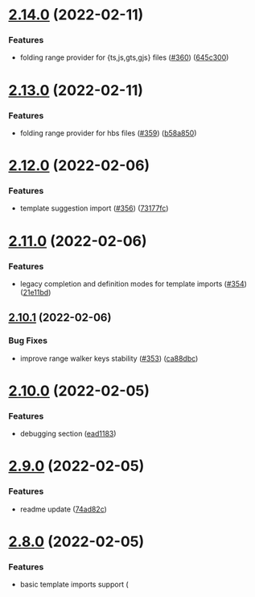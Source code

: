 # [2.14.0](https://github.com/lifeart/ember-language-server/compare/v2.13.0...v2.14.0) (2022-02-11)


### Features

* folding range provider for {ts,js,gts,gjs} files ([#360](https://github.com/lifeart/ember-language-server/issues/360)) ([645c300](https://github.com/lifeart/ember-language-server/commit/645c300b9bef95192e340e65e607d41ce98ed97c))

# [2.13.0](https://github.com/lifeart/ember-language-server/compare/v2.12.0...v2.13.0) (2022-02-11)


### Features

* folding range provider for hbs files ([#359](https://github.com/lifeart/ember-language-server/issues/359)) ([b58a850](https://github.com/lifeart/ember-language-server/commit/b58a850bea935f123a86ae2764d00c9e7183c7e2))

# [2.12.0](https://github.com/lifeart/ember-language-server/compare/v2.11.0...v2.12.0) (2022-02-06)


### Features

* template suggestion import ([#356](https://github.com/lifeart/ember-language-server/issues/356)) ([73177fc](https://github.com/lifeart/ember-language-server/commit/73177fcde8d4a84f711dc3d4f40230a6d68fe62e))

# [2.11.0](https://github.com/lifeart/ember-language-server/compare/v2.10.1...v2.11.0) (2022-02-06)


### Features

* legacy completion and definition modes for template imports ([#354](https://github.com/lifeart/ember-language-server/issues/354)) ([21e11bd](https://github.com/lifeart/ember-language-server/commit/21e11bd65abab56d28dc8b366f034ac8414c6212))

## [2.10.1](https://github.com/lifeart/ember-language-server/compare/v2.10.0...v2.10.1) (2022-02-06)


### Bug Fixes

* improve range walker keys stability ([#353](https://github.com/lifeart/ember-language-server/issues/353)) ([ca88dbc](https://github.com/lifeart/ember-language-server/commit/ca88dbc3c119bbe700dc2340a0a1b49e7a330d4c))

# [2.10.0](https://github.com/lifeart/ember-language-server/compare/v2.9.0...v2.10.0) (2022-02-05)


### Features

* debugging section ([ead1183](https://github.com/lifeart/ember-language-server/commit/ead1183fb2aa4540acb84c464485b6b04e850044))

# [2.9.0](https://github.com/lifeart/ember-language-server/compare/v2.8.0...v2.9.0) (2022-02-05)


### Features

* readme update ([74ad82c](https://github.com/lifeart/ember-language-server/commit/74ad82ce107ff90822d2b5c5d2dac08443daee43))

# [2.8.0](https://github.com/lifeart/ember-language-server/compare/v2.7.0...v2.8.0) (2022-02-05)


### Features

* basic template imports support (<template> tag and gts, gjs files) ([#350](https://github.com/lifeart/ember-language-server/issues/350)) ([778c9cb](https://github.com/lifeart/ember-language-server/commit/778c9cb0de28e12eb02aa6bb648bdb516ba64436))

# [2.7.0](https://github.com/lifeart/ember-language-server/compare/v2.6.0...v2.7.0) (2022-01-12)


### Features

* add support for ember-template-lint v4 ([#347](https://github.com/lifeart/ember-language-server/issues/347)) ([ef13b60](https://github.com/lifeart/ember-language-server/commit/ef13b602fc367e5f525f08236fa645c317c2e002))

# [2.6.0](https://github.com/lifeart/ember-language-server/compare/v2.5.1...v2.6.0) (2021-11-12)


### Features

* hover provider for intl addon (translations) ([#340](https://github.com/lifeart/ember-language-server/issues/340)) ([3a7e6d0](https://github.com/lifeart/ember-language-server/commit/3a7e6d04a5bfa9462fbe00a314d11cd5bcba2fe6))

## [2.5.1](https://github.com/lifeart/ember-language-server/compare/v2.5.0...v2.5.1) (2021-11-08)


### Bug Fixes

* false component recognition for style file ([#338](https://github.com/lifeart/ember-language-server/issues/338)) ([c80e15e](https://github.com/lifeart/ember-language-server/commit/c80e15e68cbc485844fee34ea7860ebfee9ff8a6))

# [2.5.0](https://github.com/lifeart/ember-language-server/compare/v2.4.2...v2.5.0) (2021-11-07)


### Features

* Intl definition provider for yaml & json ([#334](https://github.com/lifeart/ember-language-server/issues/334)) ([96e53e6](https://github.com/lifeart/ember-language-server/commit/96e53e60a7fc7fd225b66a430a1645681433802d))

## [2.4.2](https://github.com/lifeart/ember-language-server/compare/v2.4.1...v2.4.2) (2021-11-02)


### Bug Fixes

* template provider position mutation ([#333](https://github.com/lifeart/ember-language-server/issues/333)) ([ceaf863](https://github.com/lifeart/ember-language-server/commit/ceaf863a788e713acfd76ac4bd904f26b4547d52))

## [2.4.1](https://github.com/lifeart/ember-language-server/compare/v2.4.0...v2.4.1) (2021-11-01)


### Bug Fixes

* hover provider ([#332](https://github.com/lifeart/ember-language-server/issues/332)) ([99b360b](https://github.com/lifeart/ember-language-server/commit/99b360b94fed7cda891971c4acd77a1b62c592cf))

# [2.4.0](https://github.com/lifeart/ember-language-server/compare/v2.3.0...v2.4.0) (2021-11-01)


### Features

* addon-api hover provider ([#327](https://github.com/lifeart/ember-language-server/issues/327)) ([3b739f5](https://github.com/lifeart/ember-language-server/commit/3b739f5509e320334ecef302e6137bfe64800556))

# [2.3.0](https://github.com/lifeart/ember-language-server/compare/v2.2.2...v2.3.0) (2021-10-20)


### Features

* builtin intl completion provider ([#318](https://github.com/lifeart/ember-language-server/issues/318)) ([12132e9](https://github.com/lifeart/ember-language-server/commit/12132e94364991e58a94d649da3e17a56427f405))

## [2.2.2](https://github.com/lifeart/ember-language-server/compare/v2.2.1...v2.2.2) (2021-10-16)


### Bug Fixes

* glimmerx component template parsing issue ([#323](https://github.com/lifeart/ember-language-server/issues/323)) ([4507be0](https://github.com/lifeart/ember-language-server/commit/4507be0560dc3423222860cfaa4bef2415085f34))

## [2.2.1](https://github.com/lifeart/ember-language-server/compare/v2.2.0...v2.2.1) (2021-10-10)


### Bug Fixes

* worker bundling errors ([634316e](https://github.com/lifeart/ember-language-server/commit/634316e6d47ce2ebd1619349d719e893583f5227))

# [2.2.0](https://github.com/lifeart/ember-language-server/compare/v2.1.0...v2.2.0) (2021-10-09)


### Features

* custom bundle ([#313](https://github.com/lifeart/ember-language-server/issues/313)) ([9bbb9dd](https://github.com/lifeart/ember-language-server/commit/9bbb9ddf2041ff22dcb5bdb9d868929a33adafa0))

# [2.1.0](https://github.com/lifeart/ember-language-server/compare/v2.0.0...v2.1.0) (2021-10-09)


### Features

* async fs documentation details ([c409cf9](https://github.com/lifeart/ember-language-server/commit/c409cf95c7e7f01d0346d90fee190e678af7f8e9))

## [1.22.1](https://github.com/lifeart/ember-language-server/compare/v1.22.0...v1.22.1) (2021-07-25)


### Bug Fixes

* try catch for sources lookup during linting ([#294](https://github.com/lifeart/ember-language-server/issues/294)) ([42bac34](https://github.com/lifeart/ember-language-server/commit/42bac34f11746526211447dd36bd148b956b8636))

# [1.22.0](https://github.com/lifeart/ember-language-server/compare/v1.21.0...v1.22.0) (2021-05-27)


### Features

* improve project registry invalidation logic ([#290](https://github.com/lifeart/ember-language-server/issues/290)) ([be54957](https://github.com/lifeart/ember-language-server/commit/be54957513e6a2155a222a45dd805c8ee1c3197a))

# [1.21.0](https://github.com/lifeart/ember-language-server/compare/v1.20.0...v1.21.0) (2021-05-26)


### Features

* Happy features ([#288](https://github.com/lifeart/ember-language-server/issues/288)) ([fedd5c0](https://github.com/lifeart/ember-language-server/commit/fedd5c04be8056790de21f15ddd1b0953e15a96f))

# [1.20.0](https://github.com/lifeart/ember-language-server/compare/v1.19.0...v1.20.0) (2021-05-26)


### Features

* documentation for !project syntax ([ab5922f](https://github.com/lifeart/ember-language-server/commit/ab5922f40aec09420954b9c56202957d64ded57a))
* punch-ci ([828e733](https://github.com/lifeart/ember-language-server/commit/828e73385bc04ccf3bfdce2b6dc39c95733bd286))

# [1.19.0](https://github.com/lifeart/ember-language-server/compare/v1.18.0...v1.19.0) (2021-05-26)


### Features

* use single registry for autocomplete ([#286](https://github.com/lifeart/ember-language-server/issues/286)) ([58e18a8](https://github.com/lifeart/ember-language-server/commit/58e18a8158e96ffbb711d18f1458bb2341911bf8))

# [1.18.0](https://github.com/lifeart/ember-language-server/compare/v1.17.0...v1.18.0) (2021-05-26)


### Features

* adds els.getProjectRegistry and els.getLegacyTemplateTokens commands ([#285](https://github.com/lifeart/ember-language-server/issues/285)) ([f199511](https://github.com/lifeart/ember-language-server/commit/f1995114e878b2fd0459b4dc9cfe5c1182bf7364))

# [1.17.0](https://github.com/lifeart/ember-language-server/compare/v1.16.0...v1.17.0) (2021-05-26)


### Features

* add laziness into registry fields ([#284](https://github.com/lifeart/ember-language-server/issues/284)) ([9267328](https://github.com/lifeart/ember-language-server/commit/926732843a098ee84f5eb919b72af82a25f8fbab))

# [1.16.0](https://github.com/lifeart/ember-language-server/compare/v1.15.0...v1.16.0) (2021-05-26)


### Features

* Simplify registry getters (perf improvements) ([#282](https://github.com/lifeart/ember-language-server/issues/282)) ([a24a7c2](https://github.com/lifeart/ember-language-server/commit/a24a7c2460a58eaf322d8feb135de2fbe46206f6))

# [1.15.0](https://github.com/lifeart/ember-language-server/compare/v1.14.0...v1.15.0) (2021-05-25)


### Features

* addons lookup for top-level registry ([#279](https://github.com/lifeart/ember-language-server/issues/279)) ([988f88b](https://github.com/lifeart/ember-language-server/commit/988f88b5304ebc4587d7d55e9c2b2adb8bd67896))

# [1.14.0](https://github.com/lifeart/ember-language-server/compare/v1.13.0...v1.14.0) (2021-05-25)


### Features

* completely skip ignored project initialization ([#274](https://github.com/lifeart/ember-language-server/issues/274)) ([723a762](https://github.com/lifeart/ember-language-server/commit/723a762dc007820d4934dcb810edda71eec0d3ad))

# [1.13.0](https://github.com/lifeart/ember-language-server/compare/v1.12.0...v1.13.0) (2021-05-23)


### Features

* remove pure component name lookup prior to path matcher ([#270](https://github.com/lifeart/ember-language-server/issues/270)) ([5ca77fc](https://github.com/lifeart/ember-language-server/commit/5ca77fcf2b89e8132dccdf8f26c48e57f12fd21e))

# [1.12.0](https://github.com/lifeart/ember-language-server/compare/v1.11.0...v1.12.0) (2021-05-23)


### Features

* registry based template definition logic ([#267](https://github.com/lifeart/ember-language-server/issues/267)) ([fa21a74](https://github.com/lifeart/ember-language-server/commit/fa21a7418f29a19bbda5860d6eb4b78b875874b3))

# [1.11.0](https://github.com/lifeart/ember-language-server/compare/v1.10.0...v1.11.0) (2021-05-22)


### Features

* Performance improvement. Delay template tokenization on startup ([#263](https://github.com/lifeart/ember-language-server/issues/263)) ([26515a7](https://github.com/lifeart/ember-language-server/commit/26515a7278b74aeb92650b90636d42ecc967354c))

# [1.10.0](https://github.com/lifeart/ember-language-server/compare/v1.9.0...v1.10.0) (2021-04-18)


### Features

* Support `workspace/didChangeConfiguration` event ([#254](https://github.com/lifeart/ember-language-server/issues/254)) ([05d97cb](https://github.com/lifeart/ember-language-server/commit/05d97cb291f840f7d92b6c08f7deb79e33bee218))

# [1.9.0](https://github.com/lifeart/ember-language-server/compare/v1.8.0...v1.9.0) (2021-04-15)


### Features

* ember-template-lint severity converter (support different severity kinds) ([be3e923](https://github.com/lifeart/ember-language-server/commit/be3e9235b5385c8c89d53861df684fc12f87ad0b))

# [1.8.0](https://github.com/lifeart/ember-language-server/compare/v1.7.1...v1.8.0) (2021-04-15)


### Features

* improve template-completion caching ([#248](https://github.com/lifeart/ember-language-server/issues/248)) ([afb2d8d](https://github.com/lifeart/ember-language-server/commit/afb2d8de6086fe3f3f93dac363fb66e79f7784f7))

## [1.7.1](https://github.com/lifeart/ember-language-server/compare/v1.7.0...v1.7.1) (2021-04-14)


### Bug Fixes

* update debounce implementation ([#250](https://github.com/lifeart/ember-language-server/issues/250)) ([4675e19](https://github.com/lifeart/ember-language-server/commit/4675e19fff57c5ac862c8ae50fb7c0bf7dc5f1fd))

# [1.7.0](https://github.com/lifeart/ember-language-server/compare/v1.6.0...v1.7.0) (2021-04-14)


### Features

* Improve linting speed & ability to disable default linting ([#244](https://github.com/lifeart/ember-language-server/issues/244)) ([472c0fe](https://github.com/lifeart/ember-language-server/commit/472c0fe86b4194dbb70bf0c5764d4e64bf3bb2a0))

# [1.6.0](https://github.com/lifeart/ember-language-server/compare/v1.5.0...v1.6.0) (2021-04-12)


### Features

* Support jump to definition from parent to child app and tests ([#234](https://github.com/lifeart/ember-language-server/issues/234)) ([24f33e5](https://github.com/lifeart/ember-language-server/commit/24f33e5b7bb2fa1b0c918af3e1ce0b2ca683f12f))

# [1.5.0](https://github.com/lifeart/ember-language-server/compare/v1.4.0...v1.5.0) (2021-04-11)


### Features

* ability to ignore LS initialization on unneeded projects ([#242](https://github.com/lifeart/ember-language-server/issues/242)) ([fc5acf4](https://github.com/lifeart/ember-language-server/commit/fc5acf436d8db679aa2790fec6426f9fdab3ee81))

# [1.4.0](https://github.com/lifeart/ember-language-server/compare/v1.3.0...v1.4.0) (2021-04-05)


### Features

* add has block params into builtin helper, extended in-repo-addons support ([#224](https://github.com/lifeart/ember-language-server/issues/224)) ([acd71a0](https://github.com/lifeart/ember-language-server/commit/acd71a00a9e264e0e261b43e1b4afb7d138423cc))

# [1.3.0](https://github.com/lifeart/ember-language-server/compare/v1.2.0...v1.3.0) (2021-04-01)


### Features

* add support for multinamespaced components ([#212](https://github.com/lifeart/ember-language-server/issues/212)) ([6b03c83](https://github.com/lifeart/ember-language-server/commit/6b03c83469da9cf4022e702dd55e7df9d5a9a1d8))

# [1.2.0](https://github.com/lifeart/ember-language-server/compare/v1.1.0...v1.2.0) (2021-04-01)


### Features

* Namespace components (batman syntax) ([2ea63d9](https://github.com/lifeart/ember-language-server/commit/2ea63d9adda05f82d0db129640fc5989add02607))

# [1.1.0](https://github.com/lifeart/ember-language-server/compare/v1.0.5...v1.1.0) (2021-02-02)


### Features

* template-lint documentation link support ([e9577b1](https://github.com/lifeart/ember-language-server/commit/e9577b1184213a9b4ae56b22e1cd61ac9b26140b))

## [1.0.5](https://github.com/lifeart/ember-language-server/compare/v1.0.4...v1.0.5) (2021-01-31)


### Bug Fixes

* improve typings ([3942add](https://github.com/lifeart/ember-language-server/commit/3942add6ecde57c83dc5401d05ad49821f4f2650))

## [1.0.4](https://github.com/lifeart/ember-language-server/compare/v1.0.3...v1.0.4) (2021-01-27)


### Bug Fixes

* json serializtion ([ee7e99e](https://github.com/lifeart/ember-language-server/commit/ee7e99e808ed9cc4e4099d7a4b38ada5e2963ccd))

## [1.0.3](https://github.com/lifeart/ember-language-server/compare/v1.0.2...v1.0.3) (2021-01-19)


### Bug Fixes

* **pencil:** improve component names token collector ([f485ad5](https://github.com/lifeart/ember-language-server/commit/f485ad58066fbf1ea041c4e70f3400f47d6c07e5))

# Changelog

## v0.2.1 (2018-12-10)

#### :bug: Bug Fix
* [#129](https://github.com/emberwatch/ember-language-server/pull/129) Fix "Go to Definition" for windows ([@HodofHod](https://github.com/HodofHod))

#### :memo: Documentation
* [#140](https://github.com/emberwatch/ember-language-server/pull/140) Add Changelog ([@Turbo87](https://github.com/Turbo87))

#### :house: Internal
* [#126](https://github.com/emberwatch/ember-language-server/pull/126) Update `fsevents` subdependency to v1.2.4 ([@Turbo87](https://github.com/Turbo87))
* [#125](https://github.com/emberwatch/ember-language-server/pull/125) yarn: Add `integrity` hashes ([@Turbo87](https://github.com/Turbo87))

#### Committers: 2
- Tobias Bieniek ([@Turbo87](https://github.com/Turbo87))
- [@HodofHod](https://github.com/HodofHod)


## v0.2.0 (2018-04-24)

#### :rocket: Enhancement
* [#111](https://github.com/emberwatch/ember-language-server/pull/111) Remove file index ([@t-sauer](https://github.com/t-sauer))
* [#104](https://github.com/emberwatch/ember-language-server/pull/104) Update all outdated dependencies ([@t-sauer](https://github.com/t-sauer))
* [#85](https://github.com/emberwatch/ember-language-server/pull/85) Dependencies upgrade ([@t-sauer](https://github.com/t-sauer))

#### :house: Internal
* [#113](https://github.com/emberwatch/ember-language-server/pull/113) Replace esprima with Babylon ([@t-sauer](https://github.com/t-sauer))
* [#110](https://github.com/emberwatch/ember-language-server/pull/110) Don't use the fileindex for completion request ([@t-sauer](https://github.com/t-sauer))
* [#109](https://github.com/emberwatch/ember-language-server/pull/109) Run tests on Node 7 and 8 ([@t-sauer](https://github.com/t-sauer))
* [#108](https://github.com/emberwatch/ember-language-server/pull/108) Added integration tests for all features ([@t-sauer](https://github.com/t-sauer))
* [#107](https://github.com/emberwatch/ember-language-server/pull/107) Migrate tests to use Jest ([@t-sauer](https://github.com/t-sauer))
* [#106](https://github.com/emberwatch/ember-language-server/pull/106) Basic integration testing ([@t-sauer](https://github.com/t-sauer))

#### Committers: 2
- Ricardo Mendes ([@locks](https://github.com/locks))
- Thomas Sauer ([@t-sauer](https://github.com/t-sauer))


## v0.1.1 (2017-11-15)

#### :rocket: Enhancement
* [#74](https://github.com/emberwatch/ember-language-server/pull/74) Upgraded dependencies ([@t-sauer](https://github.com/t-sauer))

#### :memo: Documentation
* [#79](https://github.com/emberwatch/ember-language-server/pull/79) mention the atom plugin in the README ([@caseywatts](https://github.com/caseywatts))

#### Committers: 3
- Casey Watts ([@caseywatts](https://github.com/caseywatts))
- Josa Gesell ([@josa42](https://github.com/josa42))
- Thomas Sauer ([@t-sauer](https://github.com/t-sauer))
